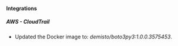 
#### Integrations

##### AWS - CloudTrail

- Updated the Docker image to: *demisto/boto3py3:1.0.0.3575453*.

